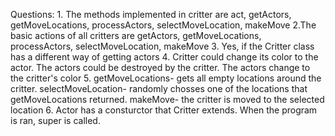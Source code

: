 Questions:
	1. The methods implemented in critter are act, getActors, getMoveLocations, processActors, selectMoveLocation, makeMove
	2.The basic actions of all critters are getActors, getMoveLocations, processActors, selectMoveLocation, makeMove
	3. Yes, if the Critter class has a different way of getting actors
	4. Critter could change its color to the actor. The actors could be destroyed by the critter. The actors change to the critter's color
	5. getMoveLocations- gets all empty locations around the critter. selectMoveLocation- randomly chosses one of the locations that getMoveLocations returned. makeMove- the critter is moved to the selected location
	6. Actor has a consturctor that Critter extends.  When the program is ran, super is called. 
